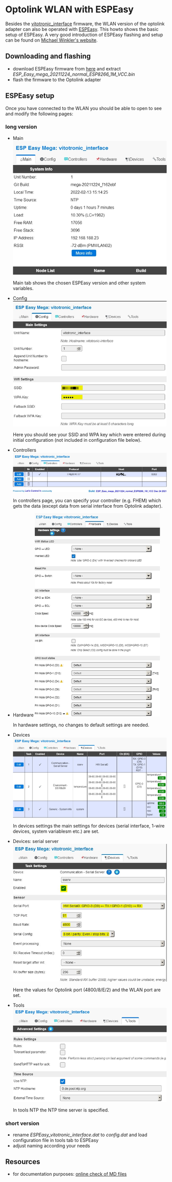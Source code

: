 # Optolink WLAN with ESPEasy
Besides the [vitotronic_interface](https://github.com/pemue-git/vitotronic_interface) firmware, the WLAN version of the optolink adapter can also be operated with [ESPEasy](https://espeasy.readthedocs.io/en/latest/).
This howto shows the basic setup of ESPEasy. A very good introduction of ESPEasy flashing and setup can be found on [Michael Winkler's website](https://www.mwinklerblog.de/smarthome/esp-easy/espeasy-firmware/).

## Downloading and flashing
- download ESPEasy firmware from [here](https://github.com/letscontrolit/ESPEasy/releases/download/mega-20211224/ESPEasy_ESP82xx_mega-20211224.zip) and extract *ESP_Easy_mega_20211224_normal_ESP8266_1M_VCC.bin*
- flash the firmware to the Optolink adapter

## ESPEasy setup
Once you have connected to the WLAN you should be able to open to see and modify the following pages:
### long version
- Main
  ![picture](pic/ESPEasy-pic01.jpg)
  
  Main tab shows the chosen ESPEasy version and other system variables.
- Config
  ![picture](pic/ESPEasy-pic02.jpg)
  
  Here you should see your SSID and WPA key which were entered during initial configuration (not included in configuration file below).
- Controllers
  ![picture](pic/ESPEasy-pic03.jpg)
  
  In controllers page, you can specify your controller (e.g. FHEM) which gets the data (except data from serial interface from Optolink adapter).
- Hardware
  ![picture](pic/ESPEasy-pic04.jpg)
  
  In hardware settings, no changes to default settings are needed.
- Devices
  ![picture](pic/ESPEasy-pic05.jpg)
  
  In devices settings the main settings for devices (serial interface, 1-wire devices, system variablesm etc.) are set.
- Devices: serial server
  ![picture](pic/ESPEasy-pic06.jpg)
  
  Here the values for Optolink port (4800/8/E/2) and the WLAN port are set.
- Tools
  ![picture](pic/ESPEasy-pic07.jpg)
  
  In tools NTP the NTP time server is specified.
### short version
- rename *ESPEasy_vitotronic_interface.dat* to *config.dat* and load configuration file in tools tab to ESPEasy
- adjust naming according your needs

## Resources
* for documentation purposes: [online check of MD files](https://dillinger.io/)